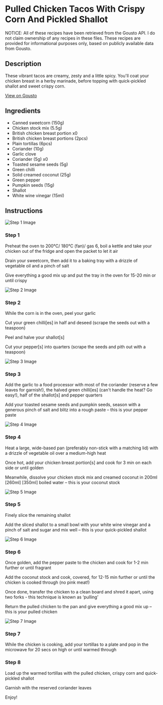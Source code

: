 # Pulled Chicken Tacos With Crispy Corn And Pickled Shallot

NOTICE: All of these recipes have been retrieved from the Gousto API. I do not claim ownership of any recipes in these files. These recipes are provided for informational purposes only, based on publicly available data from Gousto.

## Description

These vibrant tacos are creamy, zesty and a little spicy. You'll coat your chicken breast in a herby marinade, before topping with quick-pickled shallot and sweet crispy corn.

[View on Gousto](https://www.gousto.co.uk/recipes/cookbook/green-chicken-tacos-with-crispy-corn-and-pickled-onions)

## Ingredients

- Canned sweetcorn (150g)
- Chicken stock mix (5.5g)
- British chicken breast portion x0
- British chicken breast portions (2pcs)
- Plain tortillas (6pcs)
- Coriander (10g)
- Garlic clove
- Coriander (5g) x0
- Toasted sesame seeds (5g)
- Green chilli
- Solid creamed coconut (25g)
- Green pepper
- Pumpkin seeds (15g)
- Shallot
- White wine vinegar (15ml)

## Instructions

![Step 1 Image](https://production-media.gousto.co.uk/cms/recipe-step-image/Step-1-1638869075002-x200.jpg)

### Step 1

Preheat the oven to 200°C/ 180°C (fan)/ gas 6, boil a kettle and take your chicken out of the fridge and open the packet to let it air

Drain your sweetcorn, then add it to a baking tray with a drizzle of vegetable oil and a pinch of salt

Give everything a good mix up and put the tray in the oven for 15-20 min or until crispy

![Step 2 Image](https://production-media.gousto.co.uk/cms/recipe-step-image/Step-2-1638869078238-x200.jpg)

### Step 2

While the corn is in the oven, peel your garlic

Cut your green chilli[es] in half and deseed (scrape the seeds out with a teaspoon)

Peel and halve your shallot[s]

Cut your pepper[s] into quarters (scrape the seeds and pith out with a teaspoon)

![Step 3 Image](https://production-media.gousto.co.uk/cms/recipe-step-image/Step-3-1638869081466-x200.jpg)

### Step 3

Add the garlic to a food processor with most of the coriander (reserve a few leaves for garnish!), the halved green chilli[es] (can't handle the heat? Go easy!), half of the shallot[s] and pepper quarters

Add your toasted sesame seeds and pumpkin seeds, season with a generous pinch of salt and blitz into a rough paste – this is your pepper paste

![Step 4 Image](https://production-media.gousto.co.uk/cms/recipe-step-image/Chicken-in-a-pan-browned-1685526278427-x200.jpg)

### Step 4

Heat a large, wide-based pan (preferably non-stick with a matching lid) with a drizzle of vegetable oil over a medium-high heat

Once hot, add your chicken breast portion[s] and cook for 3 min on each side or until golden

Meanwhile, dissolve your chicken stock mix and creamed coconut in 200ml <span class="text-purple">[260ml]<span class="text-danger"> </span>[350ml] </span>boiled water – this is your coconut stock

![Step 5 Image](https://production-media.gousto.co.uk/cms/recipe-step-image/Step-5-1638869088008-x200.jpg)

### Step 5

Finely slice the remaining shallot

Add the sliced shallot to a small bowl with your white wine vinegar and a pinch of salt and sugar and mix well – this is your quick-pickled shallot

![Step 6 Image](https://production-media.gousto.co.uk/cms/recipe-step-image/Step-6-1638869091637-x200.jpg)

### Step 6

Once golden, add the pepper paste to the chicken and cook for 1-2 min further or until fragrant

Add the coconut stock and cook, covered, for 12-15 min further or until the chicken is cooked through (no pink meat!)

Once done, transfer the chicken to a clean board and shred it apart, using two forks - this technique is known as ‘pulling’

Return the pulled chicken to the pan and give everything a good mix up – this is your pulled chicken

![Step 7 Image](https://production-media.gousto.co.uk/cms/recipe-step-image/Plain-tortillas-on-a-plate-1718792181157-x200.jpg)

### Step 7

While the chicken is cooking, add your tortillas to a plate and pop in the microwave for 20 secs on high or until warmed through

### Step 8

Load up the warmed tortillas with the pulled chicken, crispy corn and quick-pickled shallot

Garnish with the reserved coriander leaves

Enjoy!

